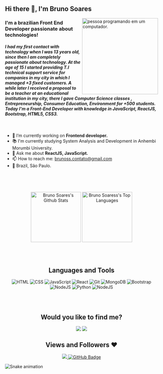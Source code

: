 


## Hi there 👋, I'm Bruno Soares
<img  src="https://clubedosgeeks.com.br/wp-content/uploads/2016/01/dormrm.gif" min-width="150"  width="250px"  align="right" alt="pessoa programando em um computador.">

### I'm a brazilian Front End Developer passionate about technologies!

##### I had my first contact with technology when I was 13 years old, since then I am completely passionate about technology. At the age of 15 I started providing T.I technical support service for companies in my city in which I managed +3 fixed customers. A while later I received a proposal to be a teacher at an educational institution in my city, there I gave Computer Science classes , Entrepreneurship, Consumer Education, Environment for +500 students. Today I'm a Front-End Developer with knowledge in JavaScript, ReactJS, Bootstrap, HTML5, CSS3.
<br />




- 🔭 I’m currently working on **Frontend developer.**
- 📚 I'm currently studying System Analysis and Development in Anhembi Morumbi University.
- 💬 Ask me about **ReactJS, JavaScript.**
- 📫 How to reach me: brunoss.contato@gmail.com
- 📍 Brazil, São Paulo.

##
<br />
<br />

<div align="center">

  <a href="https://github.com/brunoss18/github-readme-stats"><img height="165em" alt="Bruno Soares's Github Stats" src="https://github-readme-stats.vercel.app/api?username=brunoss18&show_icons=true&include_all_commits=true&count_private=true&theme=react&hide_border=false&bg_color=0D1117" /></a>
  <a href="https://github.com/brunoss18/github-readme-stats"><img height="165em" alt="Bruno Soaress's Top Languages" src="https://github-readme-stats.vercel.app/api/top-langs/?username=brunoss18&langs_count=8&count_private=true&layout=compact&theme=react&hide_border=false&bg_color=0D1117"/>
  </a>
  
</div>




<br />
<br />
<div align="center">

## Languages and Tools

![HTML](https://img.shields.io/badge/HTML5-E34F26?style=for-the-badge&logo=html5&logoColor=white)
![CSS](https://img.shields.io/badge/CSS3-1572B6?style=for-the-badge&logo=css3&logoColor=white)
![JavaScript](https://img.shields.io/badge/JavaScript-323330?style=for-the-badge&logo=javascript&logoColor=F7DF1E)
![React](https://img.shields.io/badge/react-%2320232a.svg?style=for-the-badge&logo=react&logoColor=%2361DAFB)
![Git](https://img.shields.io/badge/GIT-E44C30?style=for-the-badge&logo=git&logoColor=white)
![MongoDB](https://img.shields.io/badge/MongoDB-%234ea94b.svg?style=for-the-badge&logo=mongodb&logoColor=white)
![Bootstrap](https://img.shields.io/badge/bootstrap-%23563D7C.svg?style=for-the-badge&logo=bootstrap&logoColor=white)
![NodeJS](https://img.shields.io/badge/Node.js-339933?style=for-the-badge&logo=nodedotjs&logoColor=white)
![Python](https://img.shields.io/badge/python-3670A0?style=for-the-badge&logo=python&logoColor=ffdd54)
![NodeJS](https://img.shields.io/badge/Node.js-339933?style=for-the-badge&logo=nodedotjs&logoColor=white)

<br />
<br />
</div>
<div align="center">
	
## Would you like to find me?
	
<div align="center">

  <a href="mailto:brunoss.contatO@gmail.com"><img src="https://img.shields.io/badge/Gmail-D14836?style=for-the-badge&logo=gmail&logoColor=white"></a>
  <a href="https://www.linkedin.com/in/brunoss18/" target="_blank"><img src="https://img.shields.io/badge/-LinkedIn-%230077B5?style=for-the-badge&logo=linkedin&logoColor=white" target="_blank"></a>

</div>


##  Views and Followers ❤
<div align="center">
	<a href="https://github.com/Meghna-DAS/github-profile-views-counter">
		<img src="https://komarev.com/ghpvc/?username=brunoss18">
	</a>
	<a href="https://github.com/brunoss18tab=followers"><img src="https://img.shields.io/github/followers/brunoss18?label=Followers&style=social" 			alt="GitHub Badge"></a>
</div> 
</div>



![Snake animation](https://github.com/brunoss18/brunoss18/blob/output/github-contribution-grid-snake.svg)




